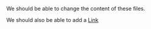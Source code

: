 We should be able to change the content of these files.

We should also be able to add a [Link](Link.md)
